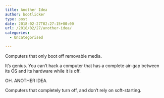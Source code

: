 ```yaml
---
title: Another Idea
author: bootlicker
type: post
date: 2018-02-27T02:27:15+00:00
url: /2018/02/27/another-idea/
categories:
  - Uncategorised

---
```

Computers that only boot off removable media.

It&#8217;s genius. You can&#8217;t hack a computer that has a complete air-gap between its OS and its hardware while it is off.

OH. ANOTHER IDEA.

Computers that completely turn off, and don&#8217;t rely on soft-starting.